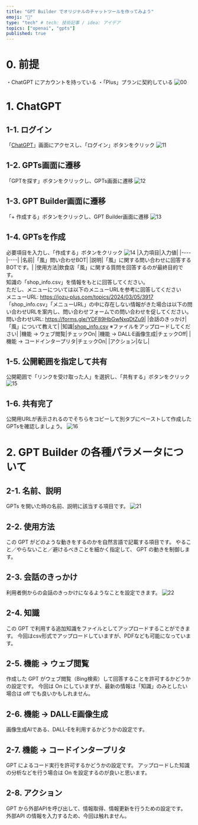 ```yaml
---
title: "GPT Builder でオリジナルのチャットツールを作ってみよう"
emoji: "🌊"
type: "tech" # tech: 技術記事 / idea: アイデア
topics: ["openai", "gpts"]
published: true
---
```


# 0. 前提

・ChatGPT にアカウントを持っている
・「Plus」プランに契約している
![00](/images/gpts-hands-on/00.jpg)

# 1. ChatGPT

## 1-1. ログイン

「[ChatGPT](https://chat.openai.com/)」画面にアクセスし、「ログイン」ボタンをクリック
![11](/images/gpts-hands-on/11.png)

## 1-2. GPTs画面に遷移

「GPTを探す」ボタンをクリックし、GPTs画面に遷移
![12](/images/gpts-hands-on/12.png)

## 1-3. GPT Builder画面に遷移

「+ 作成する」ボタンをクリックし、GPT Builder画面に遷移
![13](/images/gpts-hands-on/13.png)

## 1-4. GPTsを作成

必要項目を入力し、「作成する」ボタンをクリック
![14](/images/gpts-hands-on/14.png)
|入力項目|入力値|
|----|----|
|名前|「風」問い合わせBOT|
|説明|「風」に関する問い合わせに回答するBOTです。|
|使用方法|飲食店「風」に関する質問を回答するのが最終目的です。<br>知識の「shop_info.csv」を情報をもとに回答してください。<br>ただし、メニューについては以下のメニューURLを参考に回答してください<br>メニューURL: https://jozu-plus.com/topics/2024/03/05/3917<br>「shop_info.csv」「メニューURL」の中に存在しない情報がきた場合は以下の問い合わせURLを案内し、問い合わせフォームでの問い合わせを促してください。<br>問い合わせURL: https://forms.gle/YDF89HbGwNxqDtZu9|
|会話のきっかけ|「風」について教えて|
|知識|[shop_info.csv](https://github.com/teppei696/zenn-connects/blob/main/files/gpts-hands-on/shop_info.csv) ※ファイルをアップロードしてください|
|機能 -> ウェブ閲覧|チェックOn|
|機能 -> DALL·E画像生成|チェックOff|
|機能 -> コードインタープリタ|チェックOn|
|アクション|なし|

## 1-5. 公開範囲を指定して共有

公開範囲で「リンクを受け取った人」を選択し、「共有する」ボタンをクリック
![15](/images/gpts-hands-on/15.png)

## 1-6. 共有完了

公開用URLが表示されるのでそちらをコピーして別タブにペーストして作成したGPTsを確認しましょう。
![16](/images/gpts-hands-on/16.png)

# 2. GPT Builder の各種パラメータについて

## 2-1. 名前、説明

GPTs を開いた時の名前、説明に該当する項目です。
![21](/images/gpts-hands-on/21.png)

## 2-2. 使用方法

この GPT がどのような動きをするのかを自然言語で記載する項目です。
やること／やらないこと／避けるべきことを細かく指定して、 GPT の動きを制御します。

## 2-3. 会話のきっかけ

利用者側からの会話のきっかけになるようなことを設定できます。
![22](/images/gpts-hands-on/22.png)

## 2-4. 知識

この GPT で利用する追加知識をファイルとしてアップロードすることができます。
今回はcsv形式でアップロードしていますが、PDFなども可能になっています。

## 2-5. 機能 -> ウェブ閲覧

作成した GPT がウェブ閲覧（Bing検索）して回答することを許可するかどうかの設定です。
今回は On にしていますが、最新の情報は「知識」のみとしたい場合は off でも良いかもしれません。

## 2-6. 機能 -> DALL·E画像生成

画像生成AIである、DALL-Eを利用するかどうかの設定です。

## 2-7. 機能 -> コードインタープリタ

GPT によるコード実行を許可するかどうかの設定です。
アップロードした知識の分析などを行う場合は On を設定するのが良いと思います。

## 2-8. アクション

GPT から外部APIを呼び出して、情報取得、情報更新を行うための設定です。
外部API の情報を入力するため、今回は触れません。
